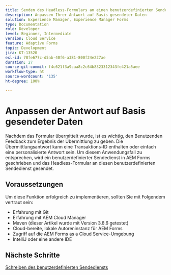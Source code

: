 ```yaml
---
title: Senden des Headless-Formulars an einen benutzerdefinierten Sendedienst
description: Anpassen Ihrer Antwort auf Basis gesendeter Daten
solution: Experience Manager, Experience Manager Forms
type: Documentation
role: Developer
level: Beginner, Intermediate
version: Cloud Service
feature: Adaptive Forms
topic: Development
jira: KT-13520
exl-id: 78fe677c-d5ab-40f6-a381-800f24e227ae
duration: 27
source-git-commit: f4c621f3a9caa8c2c64b8323312343fe421a5aee
workflow-type: ht
source-wordcount: '135'
ht-degree: 100%

---
```


# Anpassen der Antwort auf Basis gesendeter Daten

Nachdem das Formular übermittelt wurde, ist es wichtig, den Benutzenden Feedback zum Ergebnis der Übermittlung zu geben. Die Übermittlungsantwort kann eine Transaktions-ID enthalten oder einfach eine personalisierte Antwort sein. Um diesem Anwendungsfall zu entsprechen, wird ein benutzerdefinierter Sendedienst in AEM Forms geschrieben und das Headless-Formular an diesen benutzerdefinierten Sendedienst gesendet.

## Voraussetzungen

Um diese Funktion erfolgreich zu implementieren, sollten Sie mit Folgendem vertraut sein:

* Erfahrung mit Git
* Erfahrung mit AEM Cloud Manager
* Maven (dieser Artikel wurde mit Version 3.8.6 getestet)
* Cloud-bereite, lokale Autoreninstanz für AEM Forms 
* Zugriff auf die AEM Forms as a Cloud Service-Umgebung
* IntelliJ oder eine andere IDE


## Nächste Schritte

[Schreiben des benutzerdefinierten Sendediensts](./custom-submit-service.md)
